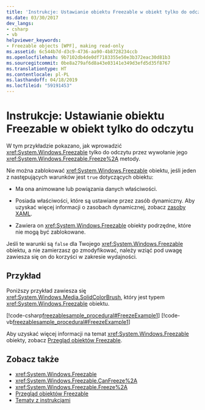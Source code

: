 ```yaml
---
title: 'Instrukcje: Ustawianie obiektu Freezable w obiekt tylko do odczytu'
ms.date: 03/30/2017
dev_langs:
- csharp
- vb
helpviewer_keywords:
- Freezable objects [WPF], making read-only
ms.assetid: 6c544b7d-d3c9-4736-aa90-4b8728234ccb
ms.openlocfilehash: 9b7102db4de0df7183355e50e3b372eac30d81b3
ms.sourcegitcommit: 0be8a279af6d8a43e03141e349d3efd5d35f8767
ms.translationtype: HT
ms.contentlocale: pl-PL
ms.lasthandoff: 04/18/2019
ms.locfileid: "59191453"
---
```

# <a name="how-to-make-a-freezable-read-only"></a>Instrukcje: Ustawianie obiektu Freezable w obiekt tylko do odczytu
W tym przykładzie pokazano, jak wprowadzić <xref:System.Windows.Freezable> tylko do odczytu przez wywołanie jego <xref:System.Windows.Freezable.Freeze%2A> metody.  
  
 Nie można zablokować <xref:System.Windows.Freezable> obiektu, jeśli jeden z następujących warunków jest `true` dotyczących obiektu:  
  
-   Ma ona animowane lub powiązania danych właściwości.  
  
-   Posiada właściwości, które są ustawiane przez zasób dynamiczny. Aby uzyskać więcej informacji o zasobach dynamicznej, zobacz [zasoby XAML](xaml-resources.md).  
  
-   Zawiera on <xref:System.Windows.Freezable> obiekty podrzędne, które nie mogą być zablokowane.  
  
 Jeśli te warunki są `false` dla Twojego <xref:System.Windows.Freezable> obiektu, a nie zamierzasz go zmodyfikować, należy wziąć pod uwagę zawiesza się on do korzyści w zakresie wydajności.  
  
## <a name="example"></a>Przykład  
 Poniższy przykład zawiesza się <xref:System.Windows.Media.SolidColorBrush>, który jest typem <xref:System.Windows.Freezable> obiektu.  
  
 [!code-csharp[freezablesample_procedural#FreezeExample1](~/samples/snippets/csharp/VS_Snippets_Wpf/freezablesample_procedural/CSharp/freezablesample.cs#freezeexample1)]
 [!code-vb[freezablesample_procedural#FreezeExample1](~/samples/snippets/visualbasic/VS_Snippets_Wpf/freezablesample_procedural/visualbasic/freezablesample.vb#freezeexample1)]  
  
 Aby uzyskać więcej informacji na temat <xref:System.Windows.Freezable> obiekty, zobacz [Przegląd obiektów Freezable](freezable-objects-overview.md).  
  
## <a name="see-also"></a>Zobacz także

- <xref:System.Windows.Freezable>
- <xref:System.Windows.Freezable.CanFreeze%2A>
- <xref:System.Windows.Freezable.Freeze%2A>
- [Przegląd obiektów Freezable](freezable-objects-overview.md)
- [Tematy z instrukcjami](base-elements-how-to-topics.md)
